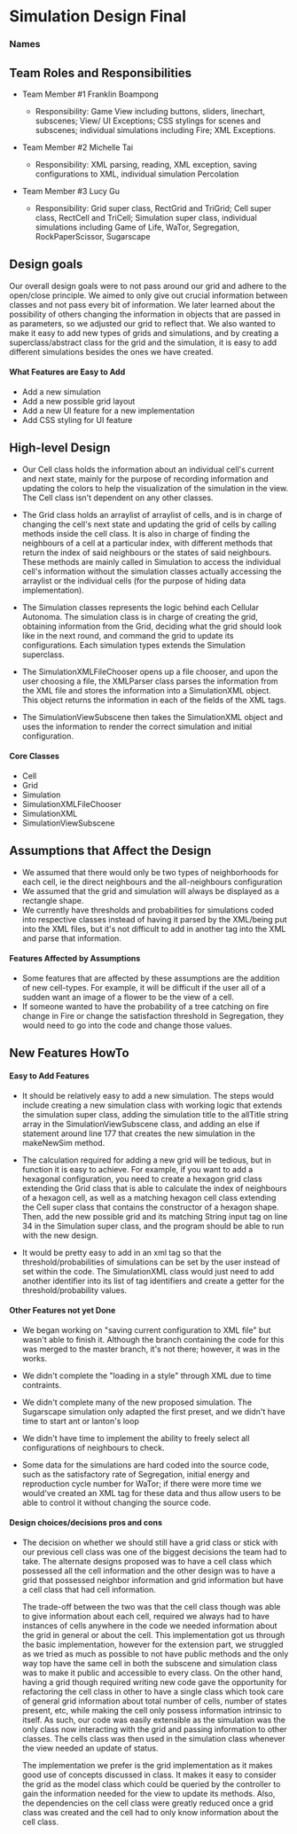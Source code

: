 # Simulation Design Final
### Names

## Team Roles and Responsibilities

 * Team Member #1 Franklin Boampong

    - Responsibility: Game View including buttons, sliders, linechart, subscenes; View/ UI Exceptions; CSS stylings for scenes and 
    subscenes; individual simulations including Fire; XML Exceptions.


 * Team Member #2 Michelle Tai

    - Responsibility: XML parsing, reading, XML exception, saving configurations to XML, individual simulation Percolation


 * Team Member #3 Lucy Gu

    - Responsibility: Grid super class, RectGrid and TriGrid; Cell super class, RectCell and TriCell; Simulation super class, 
    individual simulations including Game of Life, WaTor, Segregation, RockPaperScissor, Sugarscape


## Design goals

Our overall design goals were to not pass around our grid and adhere to the open/close principle. We 
aimed to only give out crucial information between classes and not pass every bit of information. We later
learned about the possibility of others changing the information in objects that are passed in as parameters, so
we adjusted our grid to reflect that. We also wanted to make it easy to add new types of grids and simulations, 
and by creating a superclass/abstract class for the grid and the simulation, it is easy to add different simulations
besides the ones we have created. 

#### What Features are Easy to Add
- Add a new simulation
- Add a new possible grid layout
- Add a new UI feature for a new implementation
- Add CSS styling for UI feature 

## High-level Design

- Our Cell class holds the information about an individual cell's current and next state, mainly for the purpose of 
recording information and updating the colors to help the visualization of the simulation
in the view. The Cell class isn't dependent on any other classes.

- The Grid class holds an arraylist of arraylist of cells, and is in charge of changing the cell's next state and 
updating the grid of cells by calling methods inside the cell class. It is also in charge of finding the neighbours 
of a cell at a particular index, with different methods that return the index of said neighbours or the states of 
said neighbours. These methods are mainly called in Simulation to access the individual cell's information without the 
simulation classes actually accessing the arraylist or the individual cells (for the purpose of hiding data implementation).

- The Simulation classes represents the logic behind each Cellular Autonoma. The simulation class is in charge of creating 
the grid, obtaining information from the Grid, deciding what the grid should look like in the next round, and command the 
grid to update its configurations. Each simulation types extends the Simulation superclass.

- The SimulationXMLFileChooser opens up a file chooser, and upon the user choosing a file, the XMLParser class parses
the information from the XML file and stores the information into a SimulationXML object. This object returns the information in 
each of the fields of the XML tags.

- The SimulationViewSubscene then takes the SimulationXML object and uses the information to render the correct
simulation and initial configuration.

#### Core Classes

- Cell
- Grid
- Simulation
- SimulationXMLFileChooser
- SimulationXML
- SimulationViewSubscene


## Assumptions that Affect the Design
- We assumed that there would only be two types of neighborhoods for each cell, ie the direct neighbours and the all-neighbours 
configuration
- We assumed that the grid and simulation will always be displayed as a rectangle shape. 
- We currently have thresholds and probabilities for simulations coded into respective classes instead of
having it parsed by the XML/being put into the XML files, but it's not difficult to add in another tag
into the XML and parse that information. 

#### Features Affected by Assumptions

- Some features that are affected by these assumptions are the addition of new cell-types. For example, it will 
be difficult if the user all of a sudden want an image of a flower to be the view of a cell.
- If someone wanted to have the probability of a tree catching on fire change in Fire or change the 
satisfaction threshold in Segregation, they would need to go into the code and change those values. 

## New Features HowTo

#### Easy to Add Features

- It should be relatively easy to add a new simulation. 
The steps would include creating a new simulation class with working logic that 
extends the simulation super class, adding the simulation title to the allTitle string array
in the SimulationViewSubscene class, and adding an else if statement around line 177 that creates 
the new simulation in the makeNewSim method.

- The calculation required for adding a new grid will be tedious, but in function it is 
easy to achieve. For example, if you want to add a hexagonal configuration, you need to create 
a hexagon grid class extending the Grid class that is able to calculate the index of neighbours of a hexagon cell, 
as well as a matching hexagon cell class extending the Cell super class that contains the constructor of a  hexagon 
shape. Then, add the new possible grid and its matching String input tag on line 34 in the Simulation super class, 
and the program should be able to run with the new design.

- It would be pretty easy to add in an xml tag so that the threshold/probabilities of simulations can be
set by the user instead of set within the code. The SimulationXML class would just need to add another
identifier into its list of tag identifiers and create a getter for the threshold/probability values. 


#### Other Features not yet Done

- We began working on "saving current configuration to XML file" but wasn't able to finish it. Although the branch containing
the code for this was merged to the master branch, it's not there; however, it was in the works.

- We didn't complete the "loading in a style" through XML due to time contraints. 

- We didn't complete many of the new proposed simulation. The Sugarscape simulation only adapted the first preset, and 
we didn't have time to start ant or lanton's loop

- We didn't have time to implement the ability to freely select all configurations of neighbours to check. 

- Some data for the simulations are hard coded into the source code, such as the satisfactory rate of Segregation, 
initial energy and reproduction cycle number for WaTor; if there were more time we would've created an XML tag for these 
data and thus allow users to be able to control it without changing the source code.

#### Design choices/decisions pros and cons

 - The decision on whether we should still have a grid class or stick with our previous cell class was one of the 
    biggest decisions the team had to take. The alternate designs proposed was to have a cell class which possessed 
    all the cell information and the other design was to have a grid that possessed neighbor information and grid information 
    but have a cell class that had cell information.
    
    The trade-off between the two was that the cell class though was able to give information about each cell, required 
    we always had to have instances of cells anywhere in the code we needed information about the grid in general or 
    about the cell. This implementation got us through the basic implementation, however for the extension part, we struggled
    as we tried as much as possible to not have public methods and the only way top have the same cell in both the subscene
    and simulation class was to make it public and accessible to every class. On the other hand, having a grid though
    required writing new code gave the opportunity for refactoring the cell class in other to have a single class which
    took care of general grid information about total number of cells, number of states present, etc, while making the
    cell only possess information intrinsic to itself. As such, our code was easily extensible as the simulation was the 
    only class now interacting with the grid and passing information to other classes. The cells class was then used in
    the simulation class whenever the view needed an update of status.

    The implementation we prefer is the grid implementation as it makes good use of concepts discussed in class. It makes it easy to
    consider the grid as the model class which could be queried by the controller to gain the information needed for the 
    view to update its methods. Also, the dependencies on the cell class were greatly reduced once a grid class was 
    created and the cell had to only know information about the cell class.


